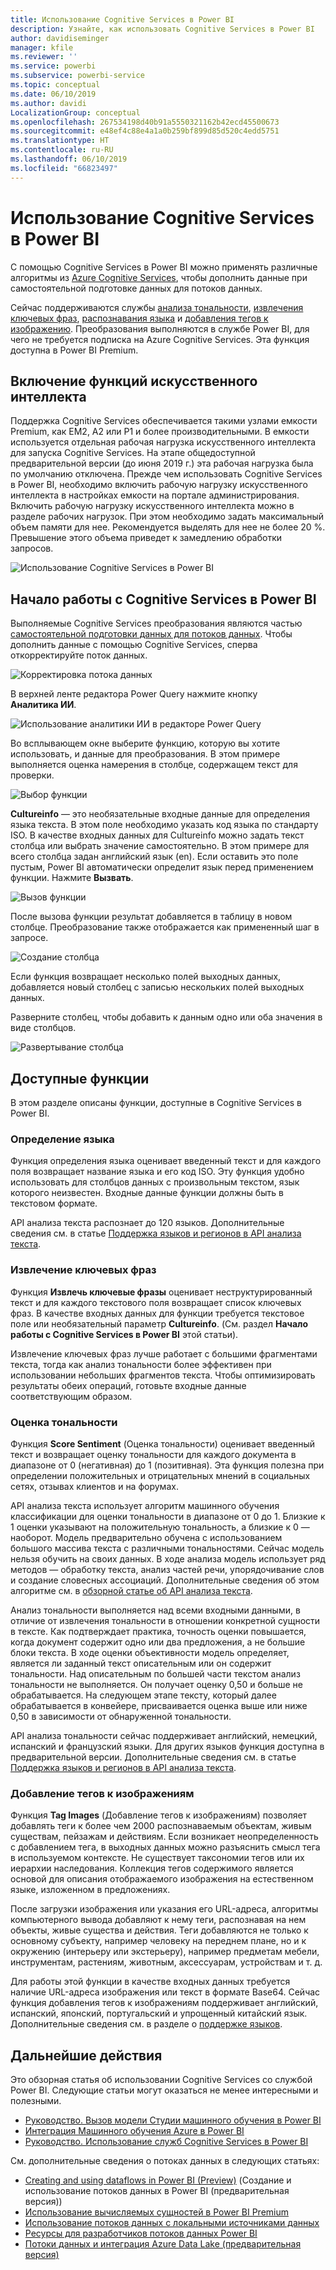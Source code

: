 ```yaml
---
title: Использование Cognitive Services в Power BI
description: Узнайте, как использовать Cognitive Services в Power BI
author: davidiseminger
manager: kfile
ms.reviewer: ''
ms.service: powerbi
ms.subservice: powerbi-service
ms.topic: conceptual
ms.date: 06/10/2019
ms.author: davidi
LocalizationGroup: conceptual
ms.openlocfilehash: 267534198d40b91a5550321162b42ecd45500673
ms.sourcegitcommit: e48ef4c88e4a1a0b259bf899d85d520c4edd5751
ms.translationtype: HT
ms.contentlocale: ru-RU
ms.lasthandoff: 06/10/2019
ms.locfileid: "66823497"
---
```

# <a name="cognitive-services-in-power-bi"></a>Использование Cognitive Services в Power BI 

С помощью Cognitive Services в Power BI можно применять различные алгоритмы из [Azure Cognitive Services](https://azure.microsoft.com/services/cognitive-services/), чтобы дополнить данные при самостоятельной подготовке данных для потоков данных.

Сейчас поддерживаются службы [анализа тональности](https://docs.microsoft.com/azure/cognitive-services/text-analytics/how-tos/text-analytics-how-to-sentiment-analysis), [извлечения ключевых фраз](https://docs.microsoft.com/azure/cognitive-services/text-analytics/how-tos/text-analytics-how-to-keyword-extraction), [распознавания языка](https://docs.microsoft.com/azure/cognitive-services/text-analytics/how-tos/text-analytics-how-to-language-detection) и [добавления тегов к изображению](https://docs.microsoft.com/azure/cognitive-services/computer-vision/concept-tagging-images). Преобразования выполняются в службе Power BI, для чего не требуется подписка на Azure Cognitive Services. Эта функция доступна в Power BI Premium.

## <a name="enabling-ai-features"></a>**Включение функций искусственного интеллекта**

Поддержка Cognitive Services обеспечивается такими узлами емкости Premium, как EM2, A2 или P1 и более производительными. В емкости используется отдельная рабочая нагрузка искусственного интеллекта для запуска Cognitive Services. На этапе общедоступной предварительной версии (до июня 2019 г.) эта рабочая нагрузка была по умолчанию отключена. Прежде чем использовать Cognitive Services в Power BI, необходимо включить рабочую нагрузку искусственного интеллекта в настройках емкости на портале администрирования. Включить рабочую нагрузку искусственного интеллекта можно в разделе рабочих нагрузок. При этом необходимо задать максимальный объем памяти для нее. Рекомендуется выделять для нее не более 20 %. Превышение этого объема приведет к замедлению обработки запросов.

![Использование Cognitive Services в Power BI](media/service-cognitive-services/cognitive-services_01.png)

## <a name="getting-started-with-cognitive-services-in-power-bi"></a>**Начало работы с Cognitive Services в Power BI**

Выполняемые Cognitive Services преобразования являются частью [самостоятельной подготовки данных для потоков данных](https://powerbi.microsoft.com/blog/introducing-power-bi-data-prep-wtih-dataflows/). Чтобы дополнить данные с помощью Cognitive Services, сперва откорректируйте поток данных.

![Корректировка потока данных](media/service-cognitive-services/cognitive-services_02.png)

В верхней ленте редактора Power Query нажмите кнопку **Аналитика ИИ**.

![Использование аналитики ИИ в редакторе Power Query](media/service-cognitive-services/cognitive-services_03.png)

Во всплывающем окне выберите функцию, которую вы хотите использовать, и данные для преобразования. В этом примере выполняется оценка намерения в столбце, содержащем текст для проверки.

![Выбор функции](media/service-cognitive-services/cognitive-services_04.png)

**Cultureinfo** — это необязательные входные данные для определения языка текста. В этом поле необходимо указать код языка по стандарту ISO. В качестве входных данных для Cultureinfo можно задать текст столбца или выбрать значение самостоятельно. В этом примере для всего столбца задан английский язык (en). Если оставить это поле пустым, Power BI автоматически определит язык перед применением функции. Нажмите **Вызвать**.

![Вызов функции](media/service-cognitive-services/cognitive-services_05.png)

После вызова функции результат добавляется в таблицу в новом столбце. Преобразование также отображается как примененный шаг в запросе.

![Создание столбца](media/service-cognitive-services/cognitive-services_06.png)

Если функция возвращает несколько полей выходных данных, добавляется новый столбец с записью нескольких полей выходных данных.

Разверните столбец, чтобы добавить к данным одно или оба значения в виде столбцов.

![Развертывание столбца](media/service-cognitive-services/cognitive-services_07.png)

## <a name="available-functions"></a>**Доступные функции**

В этом разделе описаны функции, доступные в Cognitive Services в Power BI.

### <a name="detect-language"></a>**Определение языка**

Функция определения языка оценивает введенный текст и для каждого поля возвращает название языка и его код ISO. Эту функция удобно использовать для столбцов данных с произвольным текстом, язык которого неизвестен. Входные данные функции должны быть в текстовом формате.

API анализа текста распознает до 120 языков. Дополнительные сведения см. в статье [Поддержка языков и регионов в API анализа текста](https://docs.microsoft.com/azure/cognitive-services/text-analytics/text-analytics-supported-languages).

### <a name="extract-key-phrases"></a>**Извлечение ключевых фраз**

Функция **Извлечь ключевые фразы** оценивает неструктурированный текст и для каждого текстового поля возвращает список ключевых фраз. В качестве входных данных для функции требуется текстовое поле или необязательный параметр **Cultureinfo**. (См. раздел **Начало работы с Cognitive Services в Power BI** этой статьи).

Извлечение ключевых фраз лучше работает с большими фрагментами текста, тогда как анализ тональности более эффективен при использовании небольших фрагментов текста. Чтобы оптимизировать результаты обеих операций, готовьте входные данные соответствующим образом.

### <a name="score-sentiment"></a>**Оценка тональности**

Функция **Score Sentiment** (Оценка тональности) оценивает введенный текст и возвращает оценку тональности для каждого документа в диапазоне от 0 (негативная) до 1 (позитивная). Эта функция полезна при определении положительных и отрицательных мнений в социальных сетях, отзывах клиентов и на форумах.

API анализа текста использует алгоритм машинного обучения классификации для оценки тональности в диапазоне от 0 до 1. Близкие к 1 оценки указывают на положительную тональность, а близкие к 0 — наоборот. Модель предварительно обучена с использованием большого массива текста с различными тональностями. Сейчас модель нельзя обучить на своих данных. В ходе анализа модель использует ряд методов — обработку текста, анализ частей речи, упорядочивание слов и создание словесных ассоциаций. Дополнительные сведения об этом алгоритме см. в [обзорной статье об API анализа текста](https://blogs.technet.microsoft.com/machinelearning/2015/04/08/introducing-text-analytics-in-the-azure-ml-marketplace/).

Анализ тональности выполняется над всеми входными данными, в отличие от извлечения тональности в отношении конкретной сущности в тексте. Как подтверждает практика, точность оценки повышается, когда документ содержит одно или два предложения, а не большие блоки текста. В ходе оценки объективности модель определяет, является ли заданный текст описательным или он содержит тональности. Над описательным по большей части текстом анализ тональности не выполняется. Он получает оценку 0,50 и больше не обрабатывается. На следующем этапе тексту, который далее обрабатывается в конвейере, присваивается оценка выше или ниже 0,50 в зависимости от обнаруженной тональности.

API анализа тональности сейчас поддерживает английский, немецкий, испанский и французский языки. Для других языков функция доступна в предварительной версии. Дополнительные сведения см. в статье [Поддержка языков и регионов в API анализа текста](https://docs.microsoft.com/azure/cognitive-services/text-analytics/text-analytics-supported-languages).

### <a name="tag-images"></a>**Добавление тегов к изображениям**

Функция **Tag Images** (Добавление тегов к изображениям) позволяет добавлять теги к более чем 2000 распознаваемым объектам, живым существам, пейзажам и действиям. Если возникает неопределенность с добавлением тега, в выходных данных можно разъяснить смысл тега в используемом контексте. Не существует таксономии тегов или их иерархии наследования. Коллекция тегов содержимого является основой для описания отображаемого изображения на естественном языке, изложенном в предложениях.

После загрузки изображения или указания его URL-адреса, алгоритмы компьютерного вывода добавляют к нему теги, распознавая на нем объекты, живые существа и действия. Теги добавляются не только к основному субъекту, например человеку на переднем плане, но и к окружению (интерьеру или экстерьеру), например предметам мебели, инструментам, растениям, животным, аксессуарам, устройствам и т. д.

Для работы этой функции в качестве входных данных требуется наличие URL-адреса изображения или текст в формате Base64. Сейчас функция добавления тегов к изображениям поддерживает английский, испанский, японский, португальский и упрощенный китайский язык. Дополнительные сведения см. в разделе о [поддержке языков](https://docs.microsoft.com/rest/api/cognitiveservices/computervision/tagimage/tagimage#uri-parameters).

## <a name="next-steps"></a>Дальнейшие действия

Это обзорная статья об использовании Cognitive Services со службой Power BI. Следующие статьи могут оказаться не менее интересными и полезными. 

* [Руководство. Вызов модели Студии машинного обучения в Power BI](service-tutorial-invoke-machine-learning-model.md)
* [Интеграция Машинного обучения Azure в Power BI](service-machine-learning-integration.md)
* [Руководство. Использование служб Cognitive Services в Power BI](service-tutorial-use-cognitive-services.md)


См. дополнительные сведения о потоках данных в следующих статьях:
* [Creating and using dataflows in Power BI (Preview)](service-dataflows-create-use.md) (Создание и использование потоков данных в Power BI (предварительная версия))
* [Использование вычисляемых сущностей в Power BI Premium](service-dataflows-computed-entities-premium.md)
* [Использование потоков данных с локальными источниками данных](service-dataflows-on-premises-gateways.md)
* [Ресурсы для разработчиков потоков данных Power BI](service-dataflows-developer-resources.md)
* [Потоки данных и интеграция Azure Data Lake (предварительная версия)](service-dataflows-azure-data-lake-integration.md)